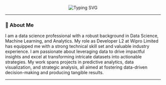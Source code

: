 <p align="center">
  <img src="https://readme-typing-svg.demolab.com?font=Fira+Code&size=24&pause=1000&color=F7591D&width=435&lines=Hi,+I+am+Komal;Welcome+to+my+Github+Profile!" alt="Typing SVG" />
</p>

---

### 👋 About Me
I am a data science professional with a robust background in Data Science, Machine Learning, and Analytics. My role as Developer L2 at Wipro Limited has equipped me with a strong technical skill set and valuable industry experience. I am passionate about leveraging data to drive impactful insights and excel at transforming intricate datasets into actionable strategies. My work spans projects in predictive analytics, data visualization, and strategic analysis, all aimed at fostering data-driven decision-making and producing tangible results.

---
